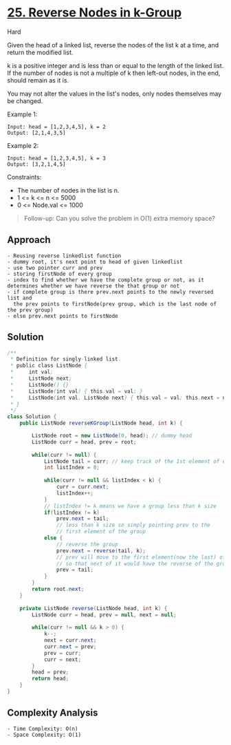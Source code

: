 # [25. Reverse Nodes in k-Group](https://leetcode.com/problems/reverse-nodes-in-k-group/)
Hard


Given the head of a linked list, reverse the nodes of the list k at a time, and return the modified list.

k is a positive integer and is less than or equal to the length of the linked list. If the number of nodes is not a multiple of k then left-out nodes, in the end, should remain as it is.

You may not alter the values in the list's nodes, only nodes themselves may be changed.

 

Example 1:
```
Input: head = [1,2,3,4,5], k = 2
Output: [2,1,4,3,5]
```
Example 2:
```
Input: head = [1,2,3,4,5], k = 3
Output: [3,2,1,4,5]
 ```

Constraints:
- The number of nodes in the list is n.
- 1 <= k <= n <= 5000
- 0 <= Node.val <= 1000
 

> Follow-up: Can you solve the problem in O(1) extra memory space?

## Approach
```
- Reusing reverse linkedlist function
- dummy root, it's next point to head of given linkedlist
- use two pointer curr and prev
- storing firstNode of every group
- index to find whether we have the complete group or not, as it determines whether we have reverse the that group or not
- if complete group is there prev.next points to the newly reversed list and 
  the prev points to firstNode(prev group, which is the last node of the prev group)
- else prev.next points to firstNode
```

## Solution
```java
/**
 * Definition for singly-linked list.
 * public class ListNode {
 *     int val;
 *     ListNode next;
 *     ListNode() {}
 *     ListNode(int val) { this.val = val; }
 *     ListNode(int val, ListNode next) { this.val = val; this.next = next; }
 * }
 */
class Solution {
    public ListNode reverseKGroup(ListNode head, int k) {

        ListNode root = new ListNode(0, head); // dummy head
        ListNode curr = head, prev = root;
        
        while(curr != null) {
            ListNode tail = curr; // keep track of the 1st element of each group
            int listIndex = 0;
            
            while(curr != null && listIndex < k) {
                curr = curr.next;
                listIndex++;
            }
            // listIndex != k means we have a group less than k size
            if(listIndex != k)
                prev.next = tail;
                // less than k size so simply pointing prev to the 
                // first element of the group
            else {
                // reverse the group
                prev.next = reverse(tail, k);
                // prev will move to the first element(now the last) of the group
                // so that next of it would have the reverse of the group
                prev = tail;
            }
        }
        return root.next;
    }
    
    private ListNode reverse(ListNode head, int k) {
        ListNode curr = head, prev = null, next = null;
        
        while(curr != null && k > 0) {
            k--;
            next = curr.next;
            curr.next = prev;
            prev = curr;
            curr = next;
        }
        head = prev;
        return head;
    }
}
```

## Complexity Analysis
```
- Time Complexity: O(n)
- Space Complexity: O(1)
```
